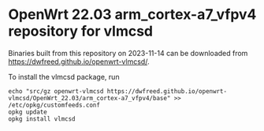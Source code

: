 OpenWrt 22.03 arm_cortex-a7_vfpv4 repository for vlmcsd
========

Binaries built from this repository on 2023-11-14 can be downloaded from <https://dwfreed.github.io/openwrt-vlmcsd/>.

To install the vlmcsd package, run

```
echo "src/gz openwrt-vlmcsd https://dwfreed.github.io/openwrt-vlmcsd/OpenWrt_22.03/arm_cortex-a7_vfpv4/base" >> /etc/opkg/customfeeds.conf
opkg update
opkg install vlmcsd
```
